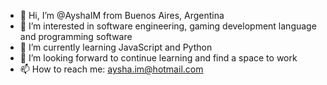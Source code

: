 - 👋 Hi, I’m @AyshaIM from Buenos Aires, Argentina
- 👀 I’m interested in software engineering, gaming development language and programming software 
- 🌱 I’m currently learning JavaScript and Python
- 💞️ I’m looking forward to continue learning and find a space to work
- 📫 How to reach me: aysha.im@hotmail.com

<!---
AyshaIM/AyshaIM is a ✨ special ✨ repository because its `README.md` (this file) appears on your GitHub profile.
You can click the Preview link to take a look at your changes.
--->

